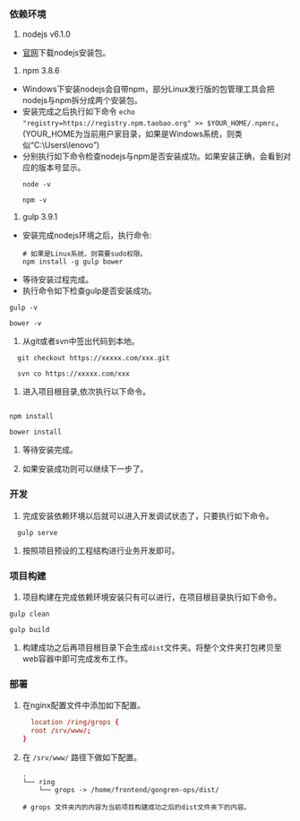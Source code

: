 

### 依赖环境
1. nodejs v6.1.0
 * [官网](https://nodejs.org/en/)下载nodejs安装包。
1. npm 3.8.6
 * Windows下安装nodejs会自带npm，部分Linux发行版的包管理工具会把nodejs与npm拆分成两个安装包。
 * 安装完成之后执行如下命令 ```echo "registry=https://registry.npm.taobao.org" >> $YOUR_HOME/.npmrc```，(YOUR_HOME为当前用户家目录，如果是Windows系统，则类似“C:\Users\lenovo”)
 * 分别执行如下命令检查nodejs与npm是否安装成功。如果安装正确，会看到对应的版本号显示。
    ```shell
    node -v

    npm -v

    ```
1. gulp 3.9.1
 * 安装完成nodejs环境之后，执行命令:
    ```shell
    # 如果是Linux系统，则需要sudo权限。
    npm install -g gulp bower
    ```
  * 等待安装过程完成。
  * 执行命令如下检查gulp是否安装成功。
  ```shell
  gulp -v

  bower -v
  ```

1. 从git或者svn中签出代码到本地。
  ```shell
    git checkout https://xxxxx.com/xxx.git

    svn co https://xxxxx.com/xxx
  ```
1. 进入项目根目录,依次执行以下命令。
  ```shell

  npm install

  bower install

  ```

1. 等待安装完成。

1. 如果安装成功则可以继续下一步了。


### 开发

1. 完成安装依赖环境以后就可以进入开发调试状态了，只要执行如下命令。
  ```shell
    gulp serve
  ```
1. 按照项目预设的工程结构进行业务开发即可。

### 项目构建

1. 项目构建在完成依赖环境安装只有可以进行，在项目根目录执行如下命令。
  ```shell
  gulp clean

  gulp build
  ```

1. 构建成功之后再项目根目录下会生成```dist```文件夹。将整个文件夹打包拷贝至web容器中即可完成发布工作。



### 部署

1. 在nginx配置文件中添加如下配置。
    ```conf
      location /ring/grops {
      root /srv/www/;
    }

    ```

1. 在 `/srv/www/` 路径下做如下配置。
    ```shell
    .
    └── ring
        └── grops -> /home/frontend/gongren-ops/dist/

    # grops 文件夹内的内容为当前项目构建成功之后的dist文件夹下的内容。

    ```
